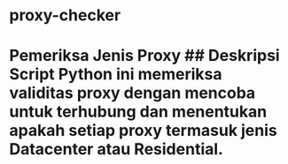 # proxy-checker
# Pemeriksa Jenis Proxy  ## Deskripsi Script Python ini memeriksa validitas proxy dengan mencoba untuk terhubung dan menentukan apakah setiap proxy termasuk jenis Datacenter atau Residential.
